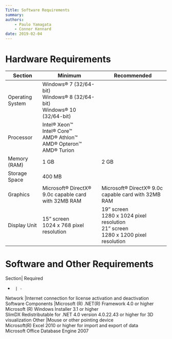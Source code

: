 ```yaml
---
Title: Software Requirements
summary: 
authors:
    - Paulo Yamagata
    - Connor Kennard
date: 2019-02-04
---
```


# Hardware Requirements

Section|	Minimum	|Recommended
-|-|-
Operating System	|Windows® 7 (32/64-bit) <br>Windows® 8 (32/64-bit)<bR>Windows® 10 (32/64-bit)|
Processor|	Intel® Xeon™<br>Intel® Core™<br>AMD® Athlon™<br>AMD® Opteron™<br>AMD® Turion|
Memory (RAM)|	1 GB|	2 GB
Storage Space	|400 MB	|
|Graphics	|Microsoft® DirectX® 9.0c capable card with 32MB RAM|Microsoft® DirectX® 9.0c capable card with 32MB RAM|Microsoft® DirectX® 9.0c capable NVIDIA® GeForce® <br>ATI® Radeon® with 128MB RAM
Display Unit|15” screen<br>1024 x 768 pixel resolution|19” screen<br>1280 x 1024 pixel resolution<br>21” screen<br>1280 x 1200 pixel resolution

# Software and Other Requirements

Section|    Required
-      | -   
Network |Internet connection for license activation and deactivation
Software Components |Microsoft (R) .NET(R) Framework 4.0 or higher<br>Microsoft (R) Windows Installer 3.1 or higher <br>SlimDX Redistributable for .NET 4.0 version 4.0.22.43 or higher for 3D visualization
Other   |Mouse or other pointing device<br>Microsoft(R) Excel 2010 or higher for import and export of data<br>Microsoft Office Database Engine 2007
